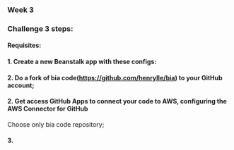 ### Week 3

### Challenge 3 steps:

#### Requisites:

#### 1. Create a new Beanstalk app with these configs:


#### 2. Do a fork of bia code(https://github.com/henrylle/bia) to your GitHub account;


#### 2. Get access GitHub Apps to connect your code to AWS, configuring the AWS Connector for GitHub
Choose only bia code repository;

#### 3.




